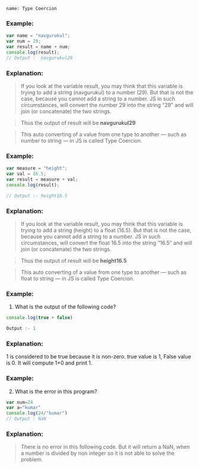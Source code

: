 ```ngMeta
name: Type Coercion
```

### Example:
```javascript
var name = "navgurukul";
var num = 29;
var result = name + num;
console.log(result);
// Output :  navgurukul29 

```
### Explanation:

> If you look at the variable result, you may think that this variable is trying to add a string (navgurukul) to a number (29). But that is not the case, because you cannot add a string to a number. JS in such circumstances, will convert the number 29 into the string “29” and will join (or concatenate) the two strings.

> Thus the output of result will be **navgurukul29**

> This auto converting of a value from one type to another — such as number to string — in JS is called Type Coercion.


### Example:
```javascript
var measure = "height";
var val = 16.5;
var result = measure + val;
console.log(result);

// Output :- height16.5

```
### Explanation:

> If you look at the variable result, you may think that this variable is trying to add a string (height) to a float (16.5). But that is not the case, because you cannot add a string to a number. JS in such circumstances, will convert the float 16.5 into the string “16.5” and will join (or concatenate) the two strings.

> Thus the output of result will be **height16.5**

> This auto converting of a value from one type to another — such as float to string — in JS is called Type Coercion.

### Example: 

1. What is the output of the following code?
```javascript
console.log(true + false)

Output :- 1

```
### Explanation:

1 is considered to be true because it is non-zero. true  value is 1, False value is 0. It will compute 1+0 and print 1.


### Example:

2. What is the error in this program?
```javascript
var num=24
var a="kumar"
console.log(24/"kumar")
// Output : NaN

```
### Explanation:

> There is no error in this following code. But it will return a
NaN, when a number is divided by non integer so it is not able to solve the problem.


